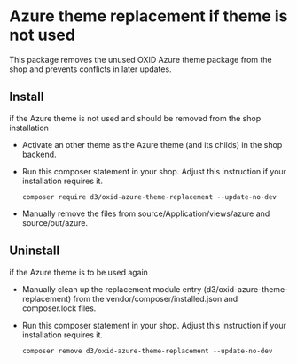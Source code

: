 # Azure theme replacement if theme is not used

This package removes the unused OXID Azure theme package from the shop and prevents conflicts in later updates.

## Install

if the Azure theme is not used and should be removed from the shop installation

* Activate an other theme as the Azure theme (and its childs) in the shop backend.
* Run this composer statement in your shop. Adjust this instruction if your installation requires it.

    `composer require d3/oxid-azure-theme-replacement --update-no-dev`
    
* Manually remove the files from source/Application/views/azure and source/out/azure.

## Uninstall

if the Azure theme is to be used again

* Manually clean up the replacement module entry (d3/oxid-azure-theme-replacement) from the vendor/composer/installed.json and composer.lock files.
* Run this composer statement in your shop. Adjust this instruction if your installation requires it.

    `composer remove d3/oxid-azure-theme-replacement --update-no-dev`
